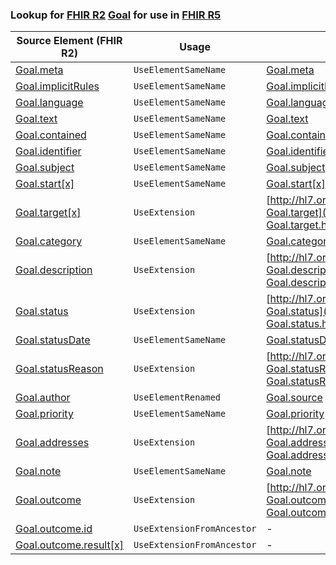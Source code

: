 ### Lookup for [FHIR R2](https://hl7.org/fhir/DSTU2/) [Goal](https://hl7.org/fhir/DSTU2/Goal.html) for use in [FHIR R5](https://hl7.org/fhir/R5/)

| Source Element (FHIR R2) | Usage | Target |
| -------------- | ----- | ------ |
| [Goal.meta](https://hl7.org/fhir/DSTU2/Goal.html#resource) | `UseElementSameName` | [Goal.meta](https://hl7.org/fhir/R5/Goal.html#resource) |
| [Goal.implicitRules](https://hl7.org/fhir/DSTU2/Goal.html#resource) | `UseElementSameName` | [Goal.implicitRules](https://hl7.org/fhir/R5/Goal.html#resource) |
| [Goal.language](https://hl7.org/fhir/DSTU2/Goal.html#resource) | `UseElementSameName` | [Goal.language](https://hl7.org/fhir/R5/Goal.html#resource) |
| [Goal.text](https://hl7.org/fhir/DSTU2/Goal.html#resource) | `UseElementSameName` | [Goal.text](https://hl7.org/fhir/R5/Goal.html#resource) |
| [Goal.contained](https://hl7.org/fhir/DSTU2/Goal.html#resource) | `UseElementSameName` | [Goal.contained](https://hl7.org/fhir/R5/Goal.html#resource) |
| [Goal.identifier](https://hl7.org/fhir/DSTU2/Goal.html#resource) | `UseElementSameName` | [Goal.identifier](https://hl7.org/fhir/R5/Goal.html#resource) |
| [Goal.subject](https://hl7.org/fhir/DSTU2/Goal.html#resource) | `UseElementSameName` | [Goal.subject](https://hl7.org/fhir/R5/Goal.html#resource) |
| [Goal.start[x]](https://hl7.org/fhir/DSTU2/Goal.html#resource) | `UseElementSameName` | [Goal.start[x]](https://hl7.org/fhir/R5/Goal.html#resource) |
| [Goal.target[x]](https://hl7.org/fhir/DSTU2/Goal.html#resource) | `UseExtension` | [http://hl7.org/fhir/1.0/StructureDefinition/extension-Goal.target](StructureDefinition-ext-R2-Goal.target.html) |
| [Goal.category](https://hl7.org/fhir/DSTU2/Goal.html#resource) | `UseElementSameName` | [Goal.category](https://hl7.org/fhir/R5/Goal.html#resource) |
| [Goal.description](https://hl7.org/fhir/DSTU2/Goal.html#resource) | `UseExtension` | [http://hl7.org/fhir/1.0/StructureDefinition/extension-Goal.description](StructureDefinition-ext-R2-Goal.description.html) |
| [Goal.status](https://hl7.org/fhir/DSTU2/Goal.html#resource) | `UseExtension` | [http://hl7.org/fhir/1.0/StructureDefinition/extension-Goal.status](StructureDefinition-ext-R2-Goal.status.html) |
| [Goal.statusDate](https://hl7.org/fhir/DSTU2/Goal.html#resource) | `UseElementSameName` | [Goal.statusDate](https://hl7.org/fhir/R5/Goal.html#resource) |
| [Goal.statusReason](https://hl7.org/fhir/DSTU2/Goal.html#resource) | `UseExtension` | [http://hl7.org/fhir/1.0/StructureDefinition/extension-Goal.statusReason](StructureDefinition-ext-R2-Goal.statusReason.html) |
| [Goal.author](https://hl7.org/fhir/DSTU2/Goal.html#resource) | `UseElementRenamed` | [Goal.source](https://hl7.org/fhir/R5/Goal.html#resource) |
| [Goal.priority](https://hl7.org/fhir/DSTU2/Goal.html#resource) | `UseElementSameName` | [Goal.priority](https://hl7.org/fhir/R5/Goal.html#resource) |
| [Goal.addresses](https://hl7.org/fhir/DSTU2/Goal.html#resource) | `UseExtension` | [http://hl7.org/fhir/1.0/StructureDefinition/extension-Goal.addresses](StructureDefinition-ext-R2-Goal.addresses.html) |
| [Goal.note](https://hl7.org/fhir/DSTU2/Goal.html#resource) | `UseElementSameName` | [Goal.note](https://hl7.org/fhir/R5/Goal.html#resource) |
| [Goal.outcome](https://hl7.org/fhir/DSTU2/Goal.html#resource) | `UseExtension` | [http://hl7.org/fhir/1.0/StructureDefinition/extension-Goal.outcome](StructureDefinition-ext-R2-Goal.outcome.html) |
| [Goal.outcome.id](https://hl7.org/fhir/DSTU2/Goal.html#resource) | `UseExtensionFromAncestor` | - |
| [Goal.outcome.result[x]](https://hl7.org/fhir/DSTU2/Goal.html#resource) | `UseExtensionFromAncestor` | - |
